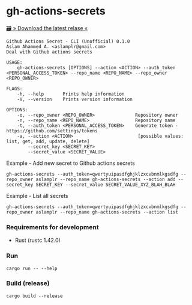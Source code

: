 # gh-actions-secrets

[🗃 » Download the latest relase «](https://github.com/aslamplr/gh-actions-secrets/releases)


```
Github Actions Secret - CLI (Unofficial) 0.1.0
Aslam Ahammed A. <aslamplr@gmail.com>
Deal with Github actions secrets

USAGE:
    gh-actions-secrets [OPTIONS] --action <ACTION> --auth_token <PERSONAL_ACCESS_TOKEN> --repo_name <REPO_NAME> --repo_owner <REPO_OWNER>

FLAGS:
    -h, --help       Prints help information
    -V, --version    Prints version information

OPTIONS:
    -o, --repo_owner <REPO_OWNER>               Repository owner
    -n, --repo_name <REPO_NAME>                 Repository name
    -t, --auth_token <PERSONAL_ACCESS_TOKEN>    Generate token - https://github.com/settings/tokens
    -a, --action <ACTION>                        [possible values: list, get, add, update, delete]
        --secret_key <SECRET_KEY>               
        --secret_value <SECRET_VALUE>
```

Example - Add new secret to Github actions secrets

```
gh-actions-secrets --auth_token=qwertyuipasdfghjklzxcvbnmlkgsdfg --repo_owner aslamplr --repo_name gh-actions-secrets --action add --secret_key SECRET_KEY --secret_value SECRET_VALUE_XYZ_BLAH_BLAH
```

Example - List all secrets

```
gh-actions-secrets --auth_token=qwertyuipasdfghjklzxcvbnmlkgsdfg --repo_owner aslamplr --repo_name gh-actions-secrets --action list
```

### Requirements for development

- Rust (rustc 1.42.0)

### Run 

```
cargo run -- --help
```

### Build (release)

```
cargo build --release
```

